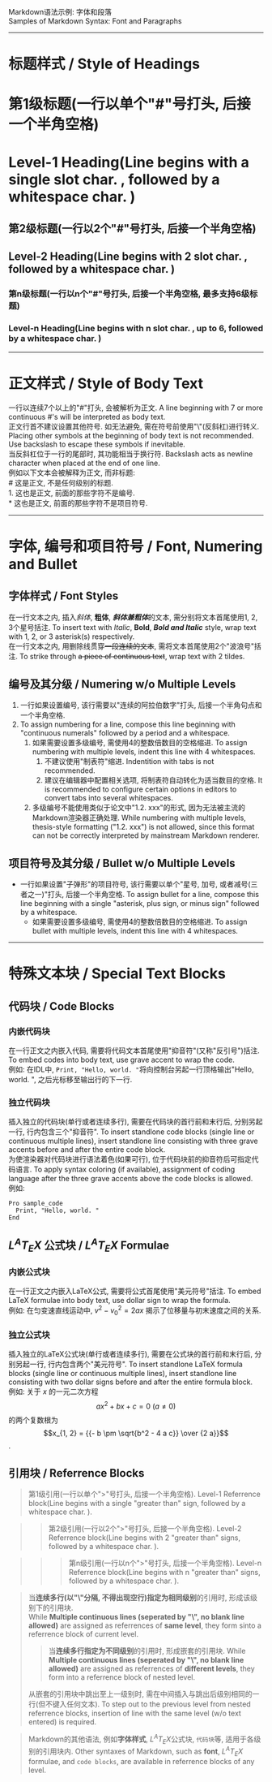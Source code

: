 Markdown语法示例: 字体和段落\
Samples of Markdown Syntax: Font and Paragraphs

***

# 标题样式 / Style of Headings

# 第1级标题(一行以单个"\#"号打头, 后接一个半角空格)
# Level-1 Heading(Line begins with a single slot char. , followed by a whitespace char. )

## 第2级标题(一行以2个"\#"号打头, 后接一个半角空格)
## Level-2 Heading(Line begins with 2 slot char. , followed by a whitespace char. )

### 第n级标题(一行以n个"\#"号打头, 后接一个半角空格, 最多支持6级标题)
### Level-n Heading(Line begins with n slot char. , up to 6, followed by a whitespace char. )

***

# 正文样式 / Style of Body Text
一行以连续7个以上的"\#"打头, 会被解析为正文. 
A line beginning with 7 or more continuous \#'s will be interpreted as body text. \
正文行首不建议设置其他符号. 如无法避免, 需在符号前使用"\\"(反斜杠)进行转义. 
Placing other symbols at the beginning of body text is not recommended. Use backslash to escape these symbols if inevitable. \
当反斜杠位于一行的尾部时, 其功能相当于换行符. 
Backslash acts as newline character when placed at the end of one line. \
例如以下文本会被解释为正文, 而非标题: \
\# 这是正文, 不是任何级别的标题. \
1\. 这也是正文, 前面的那些字符不是编号. \
\* 这也是正文, 前面的那些字符不是项目符号. 

***

# 字体, 编号和项目符号 / Font, Numering and Bullet

## 字体样式 / Font Styles
在一行文本之内, 插入*斜体*, **粗体**, ***斜体兼粗体***的文本, 需分别将文本首尾使用1, 2, 3个星号括注. 
To insert text with *Italic*, **Bold**, ***Bold and Italic*** style, wrap text with 1, 2, or 3 asterisk(s) respectively. \
在一行文本之内, 用删除线贯穿~~一段连续的文本~~, 需将文本首尾使用2个"波浪号"括注. 
To strike through ~~a piece of continuous text~~, wrap text with 2 tildes. 

## 编号及其分级 / Numering w/o Multiple Levels
1. 一行如果设置编号, 该行需要以"连续的阿拉伯数字"打头, 后接一个半角句点和一个半角空格. 
1. To assign numbering for a line, compose this line beginning with "continuous numerals" followed by a period and a whitespace. 
    1. 如果需要设置多级编号, 需使用4的整数倍数目的空格缩进. 
        To assign numbering with multiple levels, indent this line with 4 whitespaces. 
        1. 不建议使用"制表符"缩进. 
            Indentition with tabs is not recommended. 
        1. 建议在编辑器中配置相关选项, 将制表符自动转化为适当数目的空格. 
            It is recommended to configure certain options in editors to convert tabs into several whitespaces. 
    1. 多级编号不能使用类似于论文中"1.2. xxx"的形式, 因为无法被主流的Markdown渲染器正确处理. 
        While numbering with multiple levels, thesis-style formatting ("1.2. xxx") is not allowed, since this format can not be correctly interpreted by mainstream Markdown renderer. 

## 项目符号及其分级 / Bullet w/o Multiple Levels
* 一行如果设置"子弹形"的项目符号, 该行需要以单个"星号, 加号, 或者减号(三者之一)"打头, 后接一个半角空格. 
    To assign bullet for a line, compose this line beginning with a single "asterisk, plus sign, or minus sign" followed by a whitespace. 
    * 如果需要设置多级编号, 需使用4的整数倍数目的空格缩进. 
        To assign bullet with multiple levels, indent this line with 4 whitespaces. 

***

# 特殊文本块 / Special Text Blocks

## 代码块 / Code Blocks
### 内嵌代码块
在一行正文之内嵌入代码, 需要将代码文本首尾使用"抑音符"(又称"反引号")括注. 
To embed codes into body text, use grave accent to wrap the code. \
例如: 在IDL中, `Print, "Hello, world. "`将向控制台另起一行顶格输出"Hello, world. ", 之后光标移至输出行的下一行. 

### 独立代码块
插入独立的代码块(单行或者连续多行), 需要在代码块的首行前和末行后, 分别另起一行, 行内包含三个"抑音符". 
To insert standlone code blocks (single line or continuous multiple lines), insert standlone line consisting with three grave accents before and after the entire code block. \
为使渲染器对代码块进行语法着色(如果可行), 位于代码块前的抑音符后可指定代码语言. 
To apply syntax coloring (if available), assignment of coding language after the three grave accents above the code blocks is allowed. \
例如: 
```IDL 
Pro sample_code
  Print, "Hello, world. "
End
``` 

## $L^AT_EX$ 公式块 / $L^AT_EX$ Formulae
### 内嵌公式块
在一行正文之内嵌入LaTeX公式, 需要将公式首尾使用"美元符号"括注. 
To embed LaTeX formulae into body text, use dollar sign to wrap the formula. \
例如: 在匀变速直线运动中, $v^2 - v_0^2 = 2 a x$ 揭示了位移量与初末速度之间的关系. 

### 独立公式块
插入独立的LaTeX公式块(单行或者连续多行), 需要在公式块的首行前和末行后, 分别另起一行, 行内包含两个"美元符号". 
To insert standlone LaTeX formula blocks (single line or continuous multiple lines), insert standlone line consisting with two dollar signs before and after the entire formula block. \
例如: 关于 $x$ 的一元二次方程 $$a x^2 + b x + c = 0 ~ (a \ne 0)$$ 的两个复数根为 $$x_{1, 2} = {{- b \pm \sqrt{b^2 - 4 a c}} \over {2 a}}$$. 

## 引用块 / Referrence Blocks
> 第1级引用(一行以单个">"号打头, 后接一个半角空格). 
    Level-1 Referrence block(Line begins with a single "greater than" sign, followed by a whitespace char. ). 

>> 第2级引用(一行以2个">"号打头, 后接一个半角空格). 
    Level-2 Referrence block(Line begins with 2 "greater than" signs, followed by a whitespace char. ). 

>>> 第n级引用(一行以n个">"号打头, 后接一个半角空格). 
    Level-n Referrence block(Line begins with n "greater than" signs, followed by a whitespace char. ). 

> 当**连续多行(以"\\"分隔, 不得出现空行)指定为相同级别**的引用时, 形成该级别下的引用块. \
> While **Multiple continuous lines (seperated by "\\", no blank line allowed)** are assigned as referrences of **same level**, they form sinto a referrence block of current level. 
>> 当**连续多行指定为不同级别**的引用时, 形成嵌套的引用块. 
>> While **Multiple continuous lines (seperated by "\\", no blank line allowed)** are assigned as referrences of **different levels**, they form into a referrence block of nested level. 
>
> 从嵌套的引用块中跳出至上一级别时, 需在中间插入与跳出后级别相同的一行(但不键入任何文本). 
> To step out to the previous level from nested referrence blocks, insertion of line with the same level (w/o text entered) is required. 

> Markdown的其他语法, 例如**字体样式**, $L^AT_EX$公式块, `代码块`等, 适用于各级别的引用块内. 
> Other syntaxes of Markdown, such as **font**, $L^AT_EX$ formulae, and `code blocks`, are available in referrence blocks of any level. 

